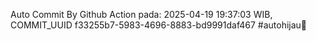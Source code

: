 Auto Commit By Github Action pada: 2025-04-19 19:37:03 WIB, COMMIT_UUID f33255b7-5983-4696-8883-bd9991daf467 #autohijau🗿
